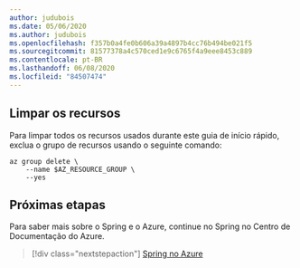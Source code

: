```yaml
---
author: judubois
ms.date: 05/06/2020
ms.author: judubois
ms.openlocfilehash: f357b0a4fe0b606a39a4897b4cc76b494be021f5
ms.sourcegitcommit: 81577378a4c570ced1e9c6765f4a9eee8453c889
ms.contentlocale: pt-BR
ms.lasthandoff: 06/08/2020
ms.locfileid: "84507474"
---
```

## <a name="clean-up-resources"></a>Limpar os recursos

Para limpar todos os recursos usados durante este guia de início rápido, exclua o grupo de recursos usando o seguinte comando:

```azurecli
az group delete \
    --name $AZ_RESOURCE_GROUP \
    --yes
```

## <a name="next-steps"></a>Próximas etapas

Para saber mais sobre o Spring e o Azure, continue no Spring no Centro de Documentação do Azure.

> [!div class="nextstepaction"]
> [Spring no Azure](/azure/developer/java/spring-framework)
